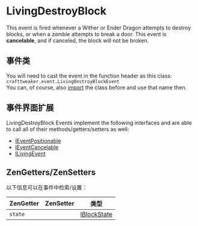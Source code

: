 # LivingDestroyBlock

This event is fired whenever a Wither or Ender Dragon attempts to destroy blocks, or when a zombie attempts to break a door. This event is **cancelable**, and if canceled, the block will not be broken.

## 事件类
You will need to cast the event in the function header as this class:  
`crafttweaker.event.LivingDestroyBlockEvent`  
You can, of course, also [import](/AdvancedFunctions/Import/) the class before and use that name then.

## 事件界面扩展
LivingDestroyBlock Events implement the following interfaces and are able to call all of their methods/getters/setters as well:

- [IEventPositionable](/Vanilla/Events/Events/IEventPositionable/)
- [IEventCancelable](/Vanilla/Events/Events/IEventCancelable/)
- [ILivingEvent](/Vanilla/Events/Events/ILivingEvent/)


## ZenGetters/ZenSetters
以下信息可以在事件中检索/设置：

| ZenGetter | ZenSetter | 类型                                          |
| --------- | --------- | ------------------------------------------- |
| `state`   |           | [IBlockState](/Vanilla/Blocks/IBlockState/) |

